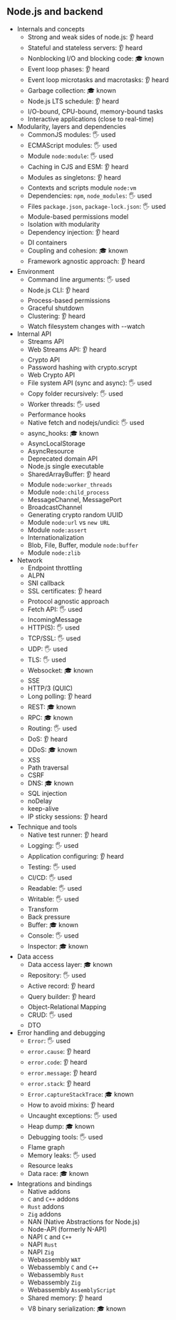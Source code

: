 ## Node.js and backend

- Internals and concepts
  - Strong and weak sides of node.js: 👂 heard
  - Stateful and stateless servers: 👂 heard
  - Nonblocking I/O and blocking code: 🎓 known
  - Event loop phases: 👂 heard
  - Event loop microtasks and macrotasks: 👂 heard
  - Garbage collection: 🎓 known
  - Node.js LTS schedule: 👂 heard
  - I/O-bound, CPU-bound, memory-bound tasks
  - Interactive applications (close to real-time)
- Modularity, layers and dependencies
  - CommonJS modules: 🖐️ used
  - ECMAScript modules: 🖐️ used
  - Module `node:module`: 🖐️ used
  - Caching in CJS and ESM: 👂 heard
  - Modules as singletons: 👂 heard
  - Contexts and scripts module `node:vm`
  - Dependencies: `npm`, `node_modules`: 🖐️ used
  - Files `package.json`, `package-lock.json`: 🖐️ used
  - Module-based permissions model
  - Isolation with modularity
  - Dependency injection: 👂 heard
  - DI containers
  - Coupling and cohesion: 🎓 known
  - Framework agnostic approach: 👂 heard
- Environment
  - Command line arguments: 🖐️ used
  - Node.js CLI: 👂 heard
  - Process-based permissions
  - Graceful shutdown
  - Clustering: 👂 heard
  - Watch filesystem changes with --watch
- Internal API
  - Streams API
  - Web Streams API: 👂 heard
  - Crypto API
  - Password hashing with crypto.scrypt
  - Web Crypto API
  - File system API (sync and async): 🖐️ used
  - Copy folder recursively: 🖐️ used
  - Worker threads: 🖐️ used
  - Performance hooks
  - Native fetch and nodejs/undici: 🖐️ used
  - async_hooks: 🎓 known
  - AsyncLocalStorage
  - AsyncResource
  - Deprecated domain API
  - Node.js single executable
  - SharedArrayBuffer: 👂 heard
  - Module `node:worker_threads`
  - Module `node:child_process`
  - MessageChannel, MessagePort
  - BroadcastChannel
  - Generating crypto random UUID
  - Module `node:url` vs `new URL`
  - Module `node:assert`
  - Internationalization
  - Blob, File, Buffer, module `node:buffer`
  - Module `node:zlib`
- Network
  - Endpoint throttling
  - ALPN
  - SNI callback
  - SSL certificates: 👂 heard
  - Protocol agnostic approach
  - Fetch API: 🖐️ used
  - IncomingMessage
  - HTTP(S): 🖐️ used
  - TCP/SSL: 🖐️ used
  - UDP: 🖐️ used
  - TLS: 🖐️ used
  - Websocket: 🎓 known
  - SSE
  - HTTP/3 (QUIC)
  - Long polling: 👂 heard
  - REST: 🎓 known
  - RPC: 🎓 known
  - Routing: 🖐️ used
  - DoS: 👂 heard
  - DDoS: 🎓 known
  - XSS
  - Path traversal
  - CSRF
  - DNS: 🎓 known
  - SQL injection
  - noDelay
  - keep-alive
  - IP sticky sessions: 👂 heard
- Technique and tools
  - Native test runner: 👂 heard
  - Logging: 🖐️ used
  - Application configuring: 👂 heard
  - Testing: 🖐️ used
  - CI/CD: 🖐️ used
  - Readable: 🖐️ used
  - Writable: 🖐️ used
  - Transform
  - Back pressure
  - Buffer: 🎓 known
  - Console: 🖐️ used
  - Inspector: 🎓 known
- Data access
  - Data access layer: 🎓 known
  - Repository: 🖐️ used
  - Active record: 👂 heard
  - Query builder: 👂 heard
  - Object-Relational Mapping
  - CRUD: 🖐️ used
  - DTO
- Error handling and debugging
  - `Error`: 🖐️ used
  - `error.cause`: 👂 heard
  - `error.code`: 👂 heard
  - `error.message`: 👂 heard
  - `error.stack`: 👂 heard
  - `Error.captureStackTrace`: 🎓 known
  - How to avoid mixins: 👂 heard
  - Uncaught exceptions: 🖐️ used
  - Heap dump: 🎓 known
  - Debugging tools: 🖐️ used
  - Flame graph
  - Memory leaks: 🖐️ used
  - Resource leaks
  - Data race: 🎓 known
- Integrations and bindings
  - Native addons
  - `C` and `C++` addons
  - `Rust` addons
  - `Zig` addons
  - NAN (Native Abstractions for Node.js)
  - Node-API (formerly N-API)
  - NAPI `C` and `C++`
  - NAPI `Rust`
  - NAPI `Zig`
  - Webassembly `WAT`
  - Webassembly `C` and `C++`
  - Webassembly `Rust`
  - Webassembly `Zig`
  - Webassembly `AssemblyScript`
  - Shared memory: 👂 heard
  - V8 binary serialization: 🎓 known
